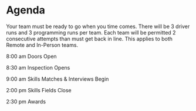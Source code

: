 # Agenda

Your team must be ready to go when you time comes.  There will be 3 driver runs and 3 programming runs per team.   Each team will be permitted 2 consecutive attempts than must get back in line.  This applies to both Remote and In-Person teams.  

8:00 am Doors Open

8:30 am Inspection Opens

9:00 am Skills Matches & Interviews Begin

2:00 pm Skills Fields Close

2:30 pm Awards
